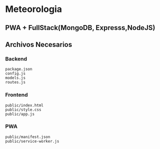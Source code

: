 # Meteorologia
## PWA + FullStack(MongoDB, Expresss,NodeJS)

## Archivos Necesarios

### Backend
 
    package.json
    config.js
    models.js
    routes.js

### Frontend

    public/index.html
    public/style.css
    public/app.js

### PWA

    public/manifest.json
    public/service-worker.js

